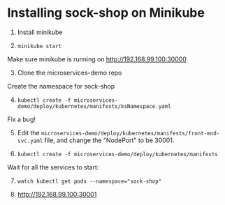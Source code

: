 # Installing sock-shop on Minikube

1) Install minikube

2) `minikube start`

Make sure minikube is running on http://192.168.99.100:30000

3) Clone the microservices-demo repo

Create the namespace for sock-shop

4) `kubectl create -f microservices-demo/deploy/kubernetes/manifests/ksNamespace.yaml`

Fix a bug!

5) Edit the `microservices-demo/deploy/kubernetes/manifests/front-end-svc.yaml` file, and change the "NodePort" to be 30001.

6) `kubectl create -f microservices-demo/deploy/kubernetes/manifests`

Wait for all the services to start:

7) `watch kubectl get pods --namespace="sock-shop"`

8) http://192.168.99.100:30001
